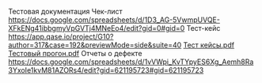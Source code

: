 Тестовая документация
Чек-лист https://docs.google.com/spreadsheets/d/1D3_AG-5VwmpUVQE-XFkENg41ibbgmyVpGVTj4MNeEo4/edit?gid=0#gid=0
Тест-кейс https://app.qase.io/project/G10?author=317&case=192&previewMode=side&suite=40
[Тест кейсы.pdf](https://github.com/user-attachments/files/19997913/default.pdf)
[Тестовый прогон.pdf](https://github.com/user-attachments/files/20034341/default.pdf)
Отчеты о дефекте https://docs.google.com/spreadsheets/d/1vVWpi_KvTYpyES6Xg_Aemh8Ra3YxoIe1kvM81AZORs4/edit?gid=621195723#gid=621195723
